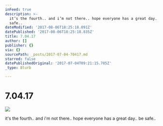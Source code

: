 ```yaml
---
inFeed: true
description: >-
  it’s the fourth.. and i’m not there.. hope everyone has a great day.. be
  safe..
dateModified: '2017-08-06T18:25:18.091Z'
datePublished: '2017-08-06T18:25:18.835Z'
title: 7.04.17
author: []
publisher: {}
via: {}
sourcePath: _posts/2017-07-04-70417.md
starred: false
datePublishedOriginal: '2017-07-04T09:21:15.785Z'
_type: Blurb

---
```

# 7.04.17
![](https://the-grid-user-content.s3-us-west-2.amazonaws.com/c19dfed1-a796-4d36-83ba-2106ad093386.jpg)

it's the fourth.. and i'm not there.. hope everyone has a great day.. be safe..